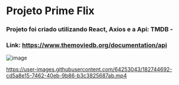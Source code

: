 # Projeto Prime Flix

### Projeto foi criado utilizando React, Axios e a Api: TMDB - 
### Link: https://www.themoviedb.org/documentation/api

![image](https://user-images.githubusercontent.com/64253043/182744229-d0c54bef-8617-4dd4-9024-62d848b2d87c.png)




https://user-images.githubusercontent.com/64253043/182744692-cd5a8e15-7462-40eb-9b86-b3c3825687ab.mp4

